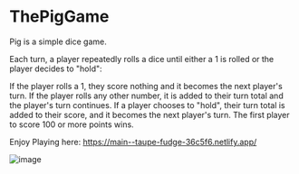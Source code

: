 # ThePigGame

Pig is a simple dice game.

Each turn, a player repeatedly rolls a dice until either a 1 is rolled or the player decides to "hold":

If the player rolls a 1, they score nothing and it becomes the next player's turn.
If the player rolls any other number, it is added to their turn total and the player's turn continues.
If a player chooses to "hold", their turn total is added to their score, and it becomes the next player's turn.
The first player to score 100 or more points wins.

Enjoy Playing here:  https://main--taupe-fudge-36c5f6.netlify.app/

![image](https://github.com/avanisshhh/ThePigGame/assets/92089520/2320d093-7c84-468f-b8cd-b82e1eb7573c)
